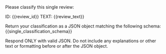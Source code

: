 Please classify this single review:

ID: {{review_id}}
TEXT: {{review_text}}

Return your classification as a JSON object matching the following schema:
{{single_classification_schema}}

Respond ONLY with valid JSON. Do not include any explanations or other text or formatting before or after the JSON object.
